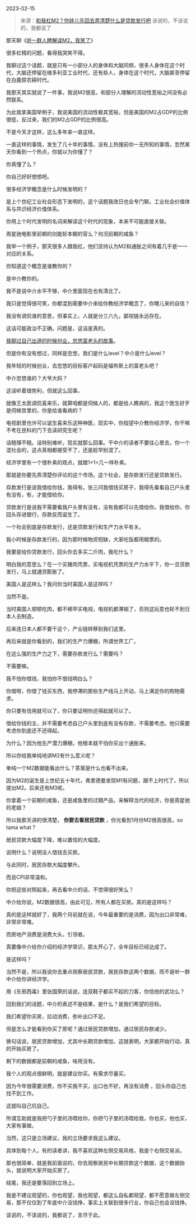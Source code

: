 2023-02-15

> 来源：[和我杠M2？你娃儿先回去弄清楚什么是贷款发行吧](http://mp.weixin.qq.com/s?__biz=MzU3NDc5Nzc0NQ==&mid=2247522571&idx=1&sn=cec222aedd8420b5bc9286fe55a356ec&chksm=fd2e3bd5ca59b2c31fee005977803bad824e845afe6c53d92f9bb147e2456688174407240a66&scene=27#wechat_redirect)
> 该说的，不该说的，我都说了

那天聊《[听一群人瞎解读M2，我笑了](http://mp.weixin.qq.com/s?__biz=MzU3NDc5Nzc0NQ==&mid=2247522483&idx=1&sn=d6b4197afde03dd717e2e227c2e98e2d&chksm=fd2e3a6dca59b37b463c183ca012b39b786bb8817a2fb2009035fc0eb0f8106eaaee00757a50&scene=21#wechat_redirect)》  

很多杠精的问题，看得我哭笑不得。

我聊过这个话题，就是只有一小部分人的身体和大脑同频，很多人身体在这个时代，大脑还停留在维多利亚工业时代，还有些人，身体在这个时代，大脑甚至停留在白鹿原农耕时代。  

我那天其实就说了一件事，我说M2很高，和部分人理解的流动性宽裕之间没有必然联系。

为此我拿美国举例子，我说美国的流动性极其宽裕，但是美国的M2占GDP的比例很低，反过来，我们的M2占GDP的比例很高。  

不是今天才这样，这么多年来一直这样。  

一直这样的事情，发生了几十年的事情，没有上热搜前你一无所知的事情，忽然某天你看到一个热点，你就以为你懂了？  

你真懂了么？

你自己好好想想吧。  

很多经济学概念是什么时候发明的？  

是上个世纪工业社会形态下发明的，这个话题我改日也会专门聊。工业社会价值体系与共识经济价值体系。

你用上个时代发明的名词来解读这个时代的现象，本来不可能直接关联。  

周星驰电影里前朝的剑能斩本朝的官么？何况前朝的咸鱼？  

我举一个例子，那天很多人跟我杠，他们坚持认为M2和通胀之间有着几乎是一一对应的关系。  

你知道这个概念是谁教你的？  

是中介教你的。

我不是说中介水平不够，中介里面现在也有清北了。  

我只是觉得很可笑，你都混到需要中介来给你教经济学概念了，你哪儿来的自信？  

我没有调侃谁的意思，但事实上，人就是分三六九，鄙视链永远存在。  

这话可能政治不正确，问题是，这话是真的。

[我聊过自己出道的时候创业，忽悠富老头的故事](http://mp.weixin.qq.com/s?__biz=MzU0MjYwNDU2Mw==&mid=2247509838&idx=2&sn=dd662d8980b86788137f92ec93e2462e&chksm=fb1acb32cc6d4224fa7ea86e49e802bacd76e0eaa80ee0329249ceb30a540027e1cfe5b04a46&scene=21#wechat_redirect)。

但是你有没有想过，同样是忽悠，我们是什么level？中介是什么level？

我年轻的时候创业，去忽悠的目标客户起码是福布斯上的富老头吧？

中介忽悠谁的？大爷大妈？  

这话听着很势利，但就这么回事。  

就像王太医调侃喜来乐，就算咱都是伺候人的，都是给人瞧病的，我这个医生好歹是伺候宫里的，你是给谁看病的？

电视剧里也许可以诞生喜来乐这种神医，现实中，你指望中介教你经济学，你干嘛不考在民科的门下去读研究生呢？  

话糙理不糙。话特别难听，现实就那么回事。干中介的读者不要往心里去，你一个混社会的，这点真相都接受不了，还是趁早别混了。

经济学里有一个很朴素的观点，就跟1+1=几一样朴素。  

那就是你要先弄清楚你评论的这个市场，这个社会，是存款发行还是贷款发行。  

存款发行是说我借给你钱，我得有。张三问我借钱买房子，我得先看看自己户头里有没有，有，才能借给你。  

贷款发行是说我不需要看我户头里有没有，没有我都可以先借给你。我借给你，你回头存进银行，存款反而诞生了。  

一个社会到底是存款发行，还是贷款发行和生产力水平有关。  

我小时候是存款发行的，因为那时候物资短缺，大家吃饭都用粮票的。  

我要是给你贷款发行，回头你去多买二斤肉，我吃什么？

明白我的意思么？在一个买猪肉凭票，买电视机凭票的生产力水平下，你一旦贷款发行，马上就通货膨胀了。  

美国人是这样么？我问你当时美国人是这样吗？  

当然不是。

当时美国人顿顿吃肉，都不稀罕买电视，电视机都滞销了，否则这玩意也轮不到日本人去制造。

后来连日本人都不要干这个，产业链转移到我们这里。  

再后来就是你看到的，我们的生产力爆棚，所谓世界工厂。  

在这么强的生产力之下，需要存款发行么？需要吗？  

不需要嘛。

我不怕你借钱，我怕你不借钱明白么？  

你借呀，你借了钱买东西，我停滞的那些生产线马上开动，马上满足你的购物需求。  

你只要有信用就可以了，你只要证明你还得起就可以了。  

借给你钱的主，并不需要考虑自己户头里到底有没有存款，不需要考虑。他只需要考虑你到底还不还得起。  

为什么？因为他生产潜力爆棚，他根本就不怕你买出个通胀来。

所以你给我单纯地讲M2有什么意义呢？  

单纯一个M2数据能看出什么？答案是什么也看不出来。  

因为M2的诞生是上世纪五十年代，弗里德曼发现M1有问题，跟不上时代了，所以提出M2。后来还有M3呢。  

你拿着一个前朝的咸鱼，还是咸鱼里的过期产品，来解释当代的经济，你是周星驰的老娘？  

所以我那天讲的很清楚， **你要去看居民贷款** ，你光看到1月份M2很高很高，so tama what？

居民贷款大幅度下降，难以置信的大幅度。  

说明什么？说明没人借钱去买房。  

与此同时，居民存款大幅度攀升。  

而且CPI非常温和。  

你把这些对照起来，再去看中介的话，不觉得很好笑么？

中介给你说，M2数据很高，由此可见，所有人都在买房。真的是这样吗？

真的是这样就好了，我两个月前就在说，今年最重要的是消费，因为出口非常难，非常非常难。  

而房地产消费是消费大头，引领者。

真要像中介给你介绍的经济学常识，那太开心了，全年目标已经达成了。  

是这样吗？  

当然不是，所以我说你去重点观察居民贷款，居民存款这两个数据，而不是听一群中介给你讲经济学。

用《东邪西毒》里张国荣的话说，连双鞋子都买不起的刀客，你信他的武功么？  

回到我们的话题，中介的表述不是结果，是什么？是我们希望的目标。

我们希望你买房，拉动消费，弥补出口不足。  

但是怎么才能看到你买了房呢？通过居民贷款增加，通过居民存款减少。

换句话说，居民贷款增加，尤其中长期贷款增加，这就表明，大家都开始行动，真的开始买房了。  

剩下的数据都是前朝的咸鱼，啥用没有。  

我个人的观点很鲜明，就是建议你买。有需求尽量买。

因为今年很需要消费，你不买我不买，出口也不好，再没有消费 ，回头你自己也找不到工作。

这就叫自己坑自己。  

所谓互助就是我把勺子里的汤喂给你，你把勺子里的汤喂给我，你也买，他也买，大家有事做。  

当然，这只是立场建议，我的立场要求我这么建议。  

具体到每个人，有的读者讲，我不喜欢这种左侧交易风格，我是个右侧交易派。  

那也很简单，就是我前面说的，你去观察居民中长期贷款这个数据，这个数据抬头，就说明大家开始买房了。

结尾，我还是要落回到立场上。  

我是不建议观望的，你也观望，我也观望，都这么自私都观望，都不愿意做左侧交易，那不仅仅到了年底中介没钱挣，事实上关联到很多行业，你自己也会没钱挣。

该说的，不该说的，我都说了，言尽于此。


